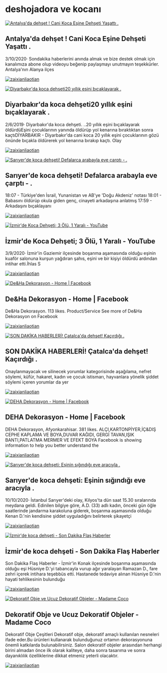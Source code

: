 # deshojadora ve kocanı
<a href="https://mnn.zoosnet.net/LR/Chatpre.aspx?id=MNN94995150&p=https://topgrinding.com/" target="_blank">![Antalya'da dehşet ! Cani Koca Eşine Dehşeti Yaşattı .](https://github.com/technlg/images/blob/main/21.jpg)</a>
## Antalya'da dehşet ! Cani Koca Eşine Dehşeti Yaşattı .
3/10/2020· Sondakika haberlerini anında almak ve bize destek olmak için kanalımıza abone olup videoyu beğenip paylaşmayı unutmayın teşekkürler. Antalya'nın Alanya ilçes
<a href="https://mnn.zoosnet.net/LR/Chatpre.aspx?id=MNN94995150&p=https://topgrinding.com/" target="_blank"><img src="https://github.com/technlg/images/raw/main/chat11.jpg" alt="zaixianliaotian"/></a><a href="//whatsapp.shibangsoft.com/WhatsApp.php" ><img src="https://github.com/technlg/images/raw/main/chat11.png" alt=""></a>
<a href="https://mnn.zoosnet.net/LR/Chatpre.aspx?id=MNN94995150&p=https://topgrinding.com/" target="_blank">![Diyarbakır'da koca dehşeti20 yıllık eşini bıçaklayarak .](https://github.com/technlg/images/blob/main/22.jpg)</a>
## Diyarbakır'da koca dehşeti20 yıllık eşini bıçaklayarak .
2/6/2019· Diyarbakır'da koca dehşeti. ..20 yıllık eşini bıçaklayarak öldürdüEşini çocuklarının yanında öldürüp yol kenarına bıraktıktan sonra kaçtıDİYARBAKIR - Diyarbakır'da cani koca 20 yıllık eşini çocuklarının gözü önünde bıçakla öldürerek yol kenarına bırakıp kaçtı. Olay 
<a href="https://mnn.zoosnet.net/LR/Chatpre.aspx?id=MNN94995150&p=https://topgrinding.com/" target="_blank"><img src="https://github.com/technlg/images/raw/main/chat11.jpg" alt="zaixianliaotian"/></a><a href="//whatsapp.shibangsoft.com/WhatsApp.php" ><img src="https://github.com/technlg/images/raw/main/chat11.png" alt=""></a>
<a href="https://mnn.zoosnet.net/LR/Chatpre.aspx?id=MNN94995150&p=https://topgrinding.com/" target="_blank">![Sarıyer'de koca dehşeti! Defalarca arabayla eve çarptı - .](https://github.com/technlg/images/blob/main/29.jpg)</a>
## Sarıyer'de koca dehşeti! Defalarca arabayla eve çarptı - .
18:07 - Türkiye'den İsrail, Yunanistan ve AB'ye 'Doğu Akdeniz' notası 18:01 - Babasını öldürüp okula giden genç, cinayeti arkadaşına anlatmış 17:59 - Arkadaşını bıçaklayanı 
<a href="https://mnn.zoosnet.net/LR/Chatpre.aspx?id=MNN94995150&p=https://topgrinding.com/" target="_blank"><img src="https://github.com/technlg/images/raw/main/chat11.jpg" alt="zaixianliaotian"/></a><a href="//whatsapp.shibangsoft.com/WhatsApp.php" ><img src="https://github.com/technlg/images/raw/main/chat11.png" alt=""></a>
<a href="https://mnn.zoosnet.net/LR/Chatpre.aspx?id=MNN94995150&p=https://topgrinding.com/" target="_blank">![İzmir'de Koca Dehşeti; 3 Ölü, 1 Yaralı - YouTube](https://github.com/technlg/images/blob/main/63.jpg)</a>
## İzmir'de Koca Dehşeti; 3 Ölü, 1 Yaralı - YouTube
3/9/2020· İzmir'in Gaziemir ilçesinde boşanma aşamasında olduğu eşinin kuaför salonuna kurşun yağdıran şahıs, eşini ve bir kişiyi öldürdü ardından intihar etti.İhlas S
<a href="https://mnn.zoosnet.net/LR/Chatpre.aspx?id=MNN94995150&p=https://topgrinding.com/" target="_blank"><img src="https://github.com/technlg/images/raw/main/chat11.jpg" alt="zaixianliaotian"/></a><a href="//whatsapp.shibangsoft.com/WhatsApp.php" ><img src="https://github.com/technlg/images/raw/main/chat11.png" alt=""></a>
<a href="https://mnn.zoosnet.net/LR/Chatpre.aspx?id=MNN94995150&p=https://topgrinding.com/" target="_blank">![De&Ha Dekorasyon - Home | Facebook](https://github.com/technlg/images/blob/main/15.jpg)</a>
## De&Ha Dekorasyon - Home | Facebook
De&Ha Dekorasyon. 113 likes. Product/Service See more of De&Ha Dekorasyon on Facebook
<a href="https://mnn.zoosnet.net/LR/Chatpre.aspx?id=MNN94995150&p=https://topgrinding.com/" target="_blank"><img src="https://github.com/technlg/images/raw/main/chat11.jpg" alt="zaixianliaotian"/></a><a href="//whatsapp.shibangsoft.com/WhatsApp.php" ><img src="https://github.com/technlg/images/raw/main/chat11.png" alt=""></a>
<a href="https://mnn.zoosnet.net/LR/Chatpre.aspx?id=MNN94995150&p=https://topgrinding.com/" target="_blank">![SON DAKİKA HABERLERİ! Çatalca'da dehşet! Kaçırdığı .](https://github.com/technlg/images/blob/main/55.jpg)</a>
## SON DAKİKA HABERLERİ! Çatalca'da dehşet! Kaçırdığı .
Onaylanmayacak ve silinecek yorumlar kategorisinde aşağılama, nefret söylemi, küfür, hakaret, kadın ve çocuk istismarı, hayvanlara yönelik şiddet söylemi içeren yorumlar da yer 
<a href="https://mnn.zoosnet.net/LR/Chatpre.aspx?id=MNN94995150&p=https://topgrinding.com/" target="_blank"><img src="https://github.com/technlg/images/raw/main/chat11.jpg" alt="zaixianliaotian"/></a><a href="//whatsapp.shibangsoft.com/WhatsApp.php" ><img src="https://github.com/technlg/images/raw/main/chat11.png" alt=""></a>
<a href="https://mnn.zoosnet.net/LR/Chatpre.aspx?id=MNN94995150&p=https://topgrinding.com/" target="_blank">![DEHA Dekorasyon - Home | Facebook](https://github.com/technlg/images/blob/main/32.jpg)</a>
## DEHA Dekorasyon - Home | Facebook
DEHA Dekorasyon, Afyonkarahisar. 381 likes. ALÇI,KARTONPİYER,İÇ&DIŞ CEPHE KAPLAMA VE BOYA,DUVAR KAĞIDI, GERGİ TAVAN,IŞIK BANTI,PATLATMA MERMER VE EFEKT BOYA Facebook is showing information to help you better understand the
<a href="https://mnn.zoosnet.net/LR/Chatpre.aspx?id=MNN94995150&p=https://topgrinding.com/" target="_blank"><img src="https://github.com/technlg/images/raw/main/chat11.jpg" alt="zaixianliaotian"/></a><a href="//whatsapp.shibangsoft.com/WhatsApp.php" ><img src="https://github.com/technlg/images/raw/main/chat11.png" alt=""></a>
<a href="https://mnn.zoosnet.net/LR/Chatpre.aspx?id=MNN94995150&p=https://topgrinding.com/" target="_blank">![Sarıyer'de koca dehşeti: Eşinin sığındığı eve aracıyla .](https://github.com/technlg/images/blob/main/55.jpg)</a>
## Sarıyer'de koca dehşeti: Eşinin sığındığı eve aracıyla .
10/10/2020· İstanbul Sarıyer'deki olay, Kilyos'ta dün saat 15.30 sıralarında meydana geldi. Edinilen bilgiye göre, A.D. (33) adlı kadın, önceki gün öğle saatlerinde jandarma karakoluna giderek, boşanma aşamasında olduğu Kenan D.'nin kendisine şiddet uyguladığını belirterek şikayetçi 
<a href="https://mnn.zoosnet.net/LR/Chatpre.aspx?id=MNN94995150&p=https://topgrinding.com/" target="_blank"><img src="https://github.com/technlg/images/raw/main/chat11.jpg" alt="zaixianliaotian"/></a><a href="//whatsapp.shibangsoft.com/WhatsApp.php" ><img src="https://github.com/technlg/images/raw/main/chat11.png" alt=""></a>
<a href="https://mnn.zoosnet.net/LR/Chatpre.aspx?id=MNN94995150&p=https://topgrinding.com/" target="_blank">![İzmir'de koca dehşeti - Son Dakika Flaş Haberler](https://github.com/technlg/images/blob/main/65.jpg)</a>
## İzmir'de koca dehşeti - Son Dakika Flaş Haberler
Son Dakika Flaş Haberler - İzmir'in Konak ilçesinde boşanma aşamasında olduğu eşi Hüsniye D.'yi tabancayla vurup ağır yaralayan Ramazan D., fare zehri içerek intihara teşebbüs etti. Hastanede tedaviye alınan Hüsniye D.'nin hayati tehlikesinin bulunduğu
<a href="https://mnn.zoosnet.net/LR/Chatpre.aspx?id=MNN94995150&p=https://topgrinding.com/" target="_blank"><img src="https://github.com/technlg/images/raw/main/chat11.jpg" alt="zaixianliaotian"/></a><a href="//whatsapp.shibangsoft.com/WhatsApp.php" ><img src="https://github.com/technlg/images/raw/main/chat11.png" alt=""></a>
<a href="https://mnn.zoosnet.net/LR/Chatpre.aspx?id=MNN94995150&p=https://topgrinding.com/" target="_blank">![Dekoratif Obje ve Ucuz Dekoratif Objeler - Madame Coco](https://github.com/technlg/images/blob/main/16.jpg)</a>
## Dekoratif Obje ve Ucuz Dekoratif Objeler - Madame Coco
Dekoratif Obje Çeşitleri Dekoratif obje, dekoratif amaçlı kullanılan nesneleri ifade eder.Bu ürünleri kullanarak bulunduğunuz ortamın dekorasyonuna önemli katkılarda bulunabilirsiniz. Salon dekoratif objeler arasından herhangi birini almadan önce ilk olarak kaliteye, daha sonra tasarıma ve sonra dayanıklılık özelliklerine dikkat etmeniz yeterli olacaktır.
<a href="https://mnn.zoosnet.net/LR/Chatpre.aspx?id=MNN94995150&p=https://topgrinding.com/" target="_blank"><img src="https://github.com/technlg/images/raw/main/chat11.jpg" alt="zaixianliaotian"/></a><a href="//whatsapp.shibangsoft.com/WhatsApp.php" ><img src="https://github.com/technlg/images/raw/main/chat11.png" alt=""></a>
